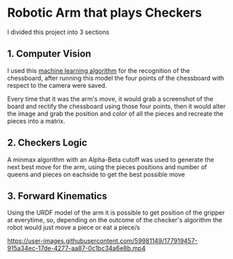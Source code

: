 
# Robotic Arm that plays Checkers
I divided this project into 3 sections 

## 1. Computer Vision
I used this [machine learning algorithm](https://github.com/maciejczyzewski/neural-chessboard) for the recognition of the chessboard, after running this model the four points of the chessboard with respect to the camera were saved. 

Every time that it was the arm's move, it would grab a screenshot of the board and rectify the chessboard using those four points, then it would alter the image and grab the position and color of all the pieces and recreate the pieces into a matrix.

## 2. Checkers Logic

A minmax algorithm with an Alpha-Beta cutoff was used to generate the next best move for the arm, using the pieces positions and number of queens and pieces on eachside to get the best possible move 

## 3. Forward Kinematics

Using the URDF model of the arm it is possible to get position of the gripper at everytime, so, depending on the outcome of the checker's algorithm the robot would just move a piece or eat a piece/s


https://user-images.githubusercontent.com/59981149/177919457-915a34ec-17de-4277-aa87-0c1bc34a6e8b.mp4


